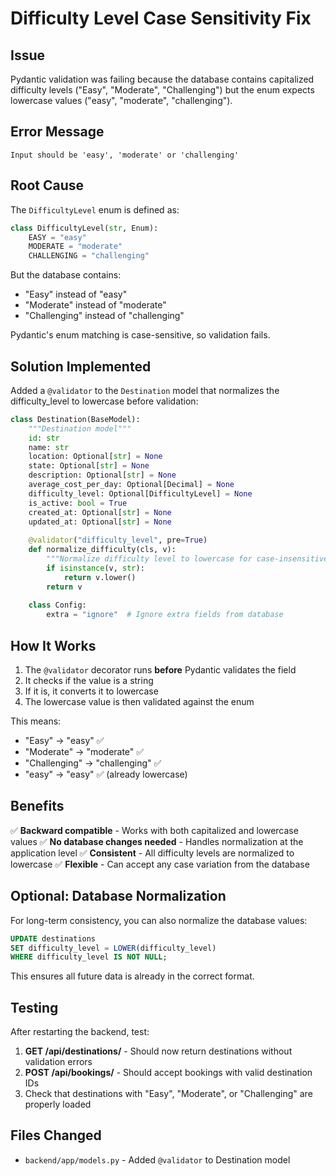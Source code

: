 # Difficulty Level Case Sensitivity Fix

## Issue
Pydantic validation was failing because the database contains capitalized difficulty levels ("Easy", "Moderate", "Challenging") but the enum expects lowercase values ("easy", "moderate", "challenging").

## Error Message
```
Input should be 'easy', 'moderate' or 'challenging'
```

## Root Cause
The `DifficultyLevel` enum is defined as:
```python
class DifficultyLevel(str, Enum):
    EASY = "easy"
    MODERATE = "moderate"
    CHALLENGING = "challenging"
```

But the database contains:
- "Easy" instead of "easy"
- "Moderate" instead of "moderate"  
- "Challenging" instead of "challenging"

Pydantic's enum matching is case-sensitive, so validation fails.

## Solution Implemented

Added a `@validator` to the `Destination` model that normalizes the difficulty_level to lowercase before validation:

```python
class Destination(BaseModel):
    """Destination model"""
    id: str
    name: str
    location: Optional[str] = None
    state: Optional[str] = None
    description: Optional[str] = None
    average_cost_per_day: Optional[Decimal] = None
    difficulty_level: Optional[DifficultyLevel] = None
    is_active: bool = True
    created_at: Optional[str] = None
    updated_at: Optional[str] = None
    
    @validator("difficulty_level", pre=True)
    def normalize_difficulty(cls, v):
        """Normalize difficulty level to lowercase for case-insensitive matching"""
        if isinstance(v, str):
            return v.lower()
        return v
    
    class Config:
        extra = "ignore"  # Ignore extra fields from database
```

## How It Works

1. The `@validator` decorator runs **before** Pydantic validates the field
2. It checks if the value is a string
3. If it is, it converts it to lowercase
4. The lowercase value is then validated against the enum

This means:
- "Easy" → "easy" ✅
- "Moderate" → "moderate" ✅
- "Challenging" → "challenging" ✅
- "easy" → "easy" ✅ (already lowercase)

## Benefits

✅ **Backward compatible** - Works with both capitalized and lowercase values
✅ **No database changes needed** - Handles normalization at the application level
✅ **Consistent** - All difficulty levels are normalized to lowercase
✅ **Flexible** - Can accept any case variation from the database

## Optional: Database Normalization

For long-term consistency, you can also normalize the database values:

```sql
UPDATE destinations 
SET difficulty_level = LOWER(difficulty_level)
WHERE difficulty_level IS NOT NULL;
```

This ensures all future data is already in the correct format.

## Testing

After restarting the backend, test:

1. **GET /api/destinations/** - Should now return destinations without validation errors
2. **POST /api/bookings/** - Should accept bookings with valid destination IDs
3. Check that destinations with "Easy", "Moderate", or "Challenging" are properly loaded

## Files Changed

- `backend/app/models.py` - Added `@validator` to Destination model
